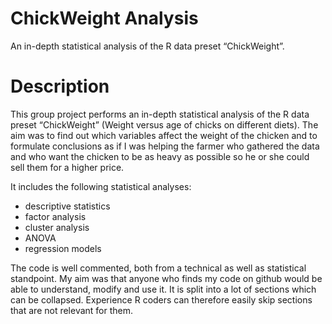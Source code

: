 # ChickWeight Analysis
An in-depth statistical analysis of the R data preset “ChickWeight”.

# Description
This group project performs an in-depth statistical analysis of the R data preset “ChickWeight” (Weight versus age of chicks on different diets). The aim was to find out which variables affect the weight of the chicken and to formulate conclusions as if I was helping the farmer who gathered the data and who want the chicken to be as heavy as possible so he or she could sell them for a higher price.

It includes the following statistical analyses:

- descriptive statistics
- factor analysis
- cluster analysis
- ANOVA
- regression models

The code is well commented, both from a technical as well as statistical standpoint. My aim was that anyone who finds my code on github would be able to understand, modify and use it. It is split into a lot of sections which can be collapsed. Experience R coders can therefore easily skip sections that are not relevant for them.
